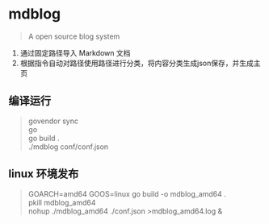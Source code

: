 # mdblog
> A open source blog system       
1. 通过固定路径导入 Markdown 文档      
2. 根据指令自动对路径使用路径进行分类，将内容分类生成json保存，并生成主页     

## 编译运行

> govendor sync      
> go      
> go build .       
> ./mdblog conf/conf.json    

## linux 环境发布
> GOARCH=amd64 GOOS=linux go build -o mdblog_amd64 .     
> pkill mdblog_amd64   
> nohup ./mdblog_amd64 ./conf.json >mdblog_amd64.log &    
> 

